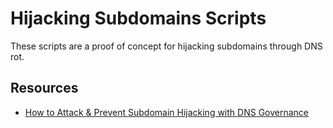 # Hijacking Subdomains Scripts

These scripts are a proof of concept for hijacking subdomains through DNS rot.

## Resources

* [How to Attack & Prevent Subdomain Hijacking with DNS Governance](https://merj.com/blog/how-to-attack-and-prevent-subdomain-hijacking-with-dns-governance)